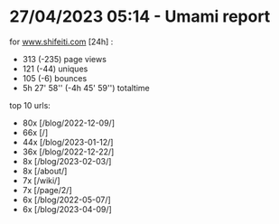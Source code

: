 # 27/04/2023 05:14 - Umami report
for www.shifeiti.com [24h] :

 - 313 (-235) page views
 - 121 (-44) uniques
 - 105 (-6) bounces
 - 5h 27' 58'' (-4h 45' 59'') totaltime


top 10 urls:
 - 80x [/blog/2022-12-09/]
 - 66x [/]
 - 44x [/blog/2023-01-12/]
 - 36x [/blog/2022-12-22/]
 - 8x [/blog/2023-02-03/]
 - 8x [/about/]
 - 7x [/wiki/]
 - 7x [/page/2/]
 - 6x [/blog/2022-05-07/]
 - 6x [/blog/2023-04-09/]


